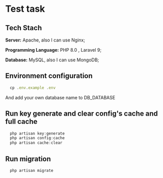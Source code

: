 # Test task

## Tech Stach

**Server:** Apache, also I can use Nginx;

**Programming Language:** PHP 8.0 , Laravel 9;

**Database:** MySQL, also I can use MongoDB;

## Environment configuration 
```javascript
  cp .env.example .env
```
And add your own database name to DB_DATABASE

## Run key generate and clear config's cache and full cache
```javascript
  php artisan key:generate
  php artisan config:cache
  php artisan cache:clear
```
## Run migration
```javascript
  php artisan migrate
```

